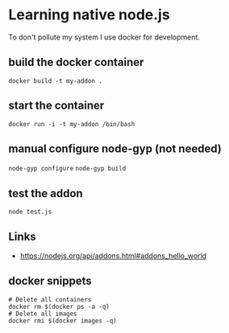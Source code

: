 # Learning native node.js

To don't pollute my system I use docker for development.

## build the docker container
`docker build -t my-addon .`

## start the container
`docker run -i -t my-addon /bin/bash`

## manual configure node-gyp (not needed)
`node-gyp configure`
`node-gyp build`

## test the addon
`node test.js`

## Links
- https://nodejs.org/api/addons.html#addons_hello_world

## docker snippets
```
# Delete all containers
docker rm $(docker ps -a -q)
# Delete all images
docker rmi $(docker images -q)
```